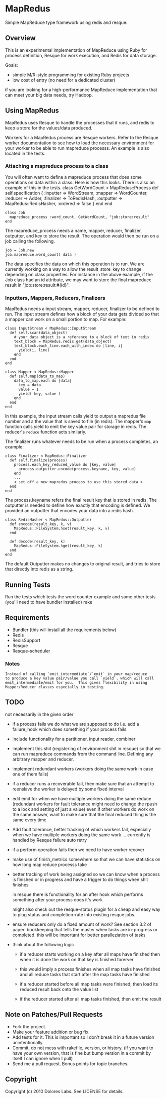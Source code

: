 MapRedus
=========

Simple MapReduce type framework using redis and resque.

Overview
--------

This is an experimental implementation of MapReduce using Ruby for
process definition, Resque for work execution, and Redis for data
storage.

Goals:

* simple M/R-style programming for existing Ruby projects
* low cost of entry (no need for a dedicated cluster)

if you are looking for a high-performance MapReduce implementation
that can meet your big data needs, try Hadoop.


Using MapRedus
---------------

MapRedus uses Resque to handle the processes that it runs, and redis
to keep a store for the values/data produced.

Workers for a MapRedus process are Resque workers.  Refer to the
Resque worker documentation to see how to load the necessary
environment for your worker to be able to run mapreduce processs.  An
example is also located in the tests.

### Attaching a mapreduce process to a class
You will often want to define a mapreduce process that does some 
operations on data within a class.  Here is how this looks.  There is
also an example of this in the tests.
    class GetWordCount < MapRedus::Process
      def self.specification
        {
          :inputter => WordStream,
          :mapper => WordCounter,
          :reducer => Adder,
          :finalizer => ToRedisHash,
          :outputter => MapRedus::RedisHasher,
          :ordered => false
        }
      end
    end

    class Job
      mapreduce_process :word_count, GetWordCount, "job:store:result"
    end

The mapreduce_process needs a name, mapper, reducer, finalizer,
outputter, and key to store the result.  The operation would then be
run on a job calling the following.

    job = Job.new
    job.mapreduce.word_count( data )

The data specifies the data on which this operation is to run.  We are
currently working on a way to allow the result_store_key to change
depending on class properties.  For instance in the above example, if
the Job class had an id attribute, we may want to store the final
mapreduce result in "job:store:result:#{id}".

### Inputters, Mappers, Reducers, Finalizers

MapRedus needs a input stream, mapper, reducer, finalizer to be
defined to run.  The input stream defines how a block of your data
gets divided so that a mapper can work on a small portion to map. For
example:

    class InputStream < MapRedus::InputStream
      def self.scan(data_object)
        # your data object is a reference to a block of text in redis
        text_block = MapRedus.redis.get(data_object)
        text_block.each_line.each_with_index do |line, i|
          yield(i, line)
        end
      end
    end

    class Mapper < MapRedus::Mapper
      def self.map(data_to_map)
        data_to_map.each do |data|
          key = data
          value = 1
          yield( key, value )
        end
      end
    end

In this example, the input stream calls yield to output a mapredus
file number and a the value that is saved to file (in redis).  The
mapper's `map` function calls yield to emit the key value pair for
storage in redis.  The reducer's `reduce` function acts similarly.

The finalizer runs whatever needs to be run when a process completes,
an example:

    class Finalizer < MapRedus::Finalizer
      def self.finalize(process)
        process.each_key_reduced_value do |key, value|
          process.outputter.encode(process.keyname, key, value)
        end
        ...
        < set off a new mapredus process to use this stored data >
      end
    end

The process.keyname refers the final result key that is stored in
redis.  The outputter is needed to define how exactly that encoding is
defined.  We provided an outputter that encodes your data into a redis
hash.

    class RedisHasher < MapRedus::Outputter
      def encode(result_key, k, v)
        MapRedus::FileSystem.hset(result_key, k, v)
      end

      def decode(result_key, k)
        MapRedus::FileSystem.hget(result_key, k)
      end
    end

The default Outputter makes no changes to original result, and tries
to store that directly into redis as a string.

Running Tests
-------------

Run the tests which tests the word counter example and some other
tests (you'll need to have bundler installed)
    rake

Requirements
------------
* Bundler (this will install all the requirements below)
* Redis
* RedisSupport
* Resque
* Resque-scheduler

### Notes
    Instead of calling `emit_intermediate`/`emit` in your map/reduce
    to produce a key value pair/value you call `yield`, which will call
    emit_intermediate/emit for you.  This gives flexibility in using
    Mapper/Reducer classes especially in testing.

TODO
----
not necessarily in the given order

* if a process fails we do what we are supposed to do i.e. add a
  failure_hook which does something if your process fails

* include functionality for a partitioner, input reader, combiner

* implement this shit (registering of environment shit in resque) so
  that we can run mapreduce commands from the command line.  Defining
  any arbitrary mapper and reducer.

* implement redundant workers (workers doing the same work in case one
  of them fails)

* if a reducer runs a recoverable fail, then make sure that an attempt
  to reenslave the worker is delayed by some fixed interval

* edit emit for when we have multiple workers doing the same reduce
  (redundant workers for fault tolerance might need to change the
  rpush to a lock and setting of just a value) even if other workers
  do work on the same answer, want to make sure that the final reduced
  thing is the same every time

* Add fault tolerance, better tracking of which workers fail,
  especially when we have multiple workers doing the same work
  ... currently is handled by Resque failure auto retry

* if a perform operation fails then we need to have worker recover

* make use of finish_metrics somewhere so that we can have statistics
  on how long map reduce processs take

* better tracking of work being assigned so we can know when a process is finished
  or in progress and have a trigger to do things when shit finishes
  
    in resque there is functionality for an after hook which performs
    something after your process does it's work

    might also check out the resque-status plugin for a cheap and easy
    way to plug status and completion-rate into existing resque jobs.

* ensure reducers only do a fixed amount of work?  See section 3.2 of
  paper. bookkeeping that tells the master when tasks are in-progress
  or completed.  this will be important for better paralleziation of
  tasks

* think about the following logic

    + if a reducer starts working on a key after all maps have finished
    then when it is done the work on that key is finished forerver
    
    + this would imply a process finishes when all map tasks have
    finished and all reduce tasks that start after the map tasks have
    finished
    
    + if a reducer started before all map tasks were finished, then load
    its reduced result back onto the value list
    
    + if the reducer started after all map tasks finished, then emit the
    result

Note on Patches/Pull Requests
-----------------------------
 
* Fork the project.
* Make your feature addition or bug fix.
* Add tests for it. This is important so I don't break it in a
  future version unintentionally.
* Commit, do not mess with rakefile, version, or history.  (if you
  want to have your own version, that is fine but bump version in a
  commit by itself I can ignore when I pull)
* Send me a pull request. Bonus points for topic branches.
    
## Copyright
Copyright (c) 2010 Dolores Labs. See LICENSE for details.
